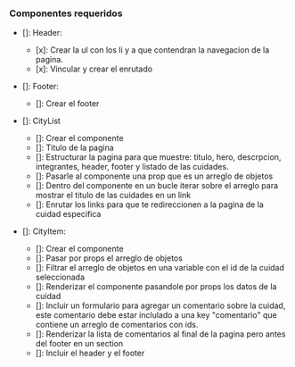 ### Componentes requeridos

-   []: Header:

    -   [x]: Crear la ul con los li y a que contendran la navegacion de la pagina.
    -   [x]: Vincular y crear el enrutado

-   []: Footer:

    -   []: Crear el footer

-   []: CityList

    -   []: Crear el componente
    -   []: Titulo de la pagina
    -   []: Estructurar la pagina para que muestre: titulo, hero, descrpcion, integrantes, header, footer y listado de las cuidades.
    -   []: Pasarle al componente una prop que es un arreglo de objetos
    -   []: Dentro del componente en un bucle iterar sobre el arreglo para mostrar el titulo de las cuidades en un link
    -   []: Enrutar los links para que te redireccionen a la pagina de la cuidad especifica

-   []: CityItem:

    -   []: Crear el componente
    -   []: Pasar por props el arreglo de objetos
    -   []: Filtrar el arreglo de objetos en una variable con el id de la cuidad seleccionada
    -   []: Renderizar el componente pasandole por props los datos de la cuidad
    -   []: Incluir un formulario para agregar un comentario sobre la cuidad, este comentario debe estar inclulado a una key "comentario" que contiene un arreglo de comentarios con ids.
    -   []: Renderizar la lista de comentarios al final de la pagina pero antes del footer en un section
    -   []: Incluir el header y el footer
